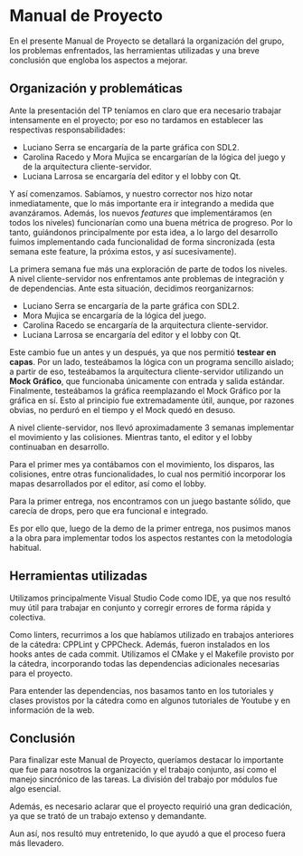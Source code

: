 # Manual de Proyecto

<!-- Este manual es una documentación corta para indicar en que trabajó cada integrante del equipo, como se organizaron por semana y cuanto difirió del plan inicial.

Indiquen que herramientas usaron (IDEs, linters) y que documentación usaron para aprender sobre las tecnologías.

Hay algo que crean que debería darse en Taller? Indiquenlos también.

Cuales fueron los puntos más problemáticos? Pudieron llegar con todo? Hay errores conocidos? Si volvieran hacer el proyecto, que cambiarían (a nivel código o a nivel organizacional). -->

En el presente Manual de Proyecto se detallará la organización del grupo, los problemas enfrentados, las herramientas utilizadas y una breve conclusión que engloba los aspectos a mejorar.

## Organización y problemáticas

Ante la presentación del TP teníamos en claro que era necesario trabajar intensamente en el proyecto; por eso no tardamos en establecer las respectivas responsabilidades:

- Luciano Serra se encargaría de la parte gráfica con SDL2.
- Carolina Racedo y Mora Mujica se encargarían de la lógica del juego y de la arquitectura cliente-servidor.
- Luciana Larrosa se encargaría del editor y el lobby con Qt.

Y así comenzamos. Sabíamos, y nuestro corrector nos hizo notar inmediatamente, que lo más importante era ir integrando a medida que avanzáramos. Además, los nuevos _features_ que implementáramos (en todos los niveles) funcionarían como una buena métrica de progreso. Por lo tanto, guiándonos principalmente por esta idea, a lo largo del desarrollo fuimos implementando cada funcionalidad de forma sincronizada (esta semana este feature, la próxima estos, y así sucesivamente).

La primera semana fue más una exploración de parte de todos los niveles. A nivel cliente-servidor nos enfrentamos ante problemas de integración y de dependencias. Ante esta situación, decidimos reorganizarnos:

- Luciano Serra se encargaría de la parte gráfica con SDL2.
- Mora Mujica se encargaría de la lógica del juego.
- Carolina Racedo se encargaría de la arquitectura cliente-servidor.
- Luciana Larrosa se encargaría del editor y el lobby con Qt.

Este cambio fue un antes y un después, ya que nos permitió **testear en capas**. Por un lado, testeábamos la lógica con un programa sencillo aislado; a partir de eso, testeábamos la arquitectura cliente-servidor utilizando un **Mock Gráfico**, que funcionaba únicamente con entrada y salida estándar. Finalmente, testeábamos la gráfica reemplazando el Mock Gráfico por la gráfica en sí. Esto al principio fue extremadamente útil, aunque, por razones obvias, no perduró en el tiempo y el Mock quedó en desuso.

A nivel cliente-servidor, nos llevó aproximadamente 3 semanas implementar el movimiento y las colisiones. Mientras tanto, el editor y el lobby continuaban en desarrollo.

Para el primer mes ya contábamos con el movimiento, los disparos, las colisiones, entre otras funcionalidades, lo cual nos permitió incorporar los mapas desarrollados por el editor, así como el lobby.

Para la primer entrega, nos encontramos con un juego bastante sólido, que carecía de drops, pero que era funcional e integrado.

Es por ello que, luego de la demo de la primer entrega, nos pusimos manos a la obra para implementar todos los aspectos restantes con la metodología habitual.

<!-- Acá iría lo que estuvimos haciendo hasta la entrega final -->

## Herramientas utilizadas

Utilizamos principalmente Visual Studio Code como IDE, ya que nos resultó muy útil para trabajar en conjunto y corregir errores de forma rápida y colectiva. 

Como linters, recurrimos a los que habíamos utilizado en trabajos anteriores de la cátedra: CPPLint y CPPCheck. Además, fueron instalados en los hooks antes de cada commit. Utilizamos el CMake y el Makefile provisto por la cátedra, incorporando todas las dependencias adicionales necesarias para el proyecto.

Para entender las dependencias, nos basamos tanto en los tutoriales y clases provistos por la cátedra como en algunos tutoriales de Youtube y en información de la web.

## Conclusión

Para finalizar este Manual de Proyecto, queríamos destacar lo importante que fue para nosotros la organización y el trabajo conjunto, así como el manejo sincrónico de las tareas. La división del trabajo por módulos fue algo esencial.

Además, es necesario aclarar que el proyecto requirió una gran dedicación, ya que se trató de un trabajo extenso y demandante.

Aun así, nos resultó muy entretenido, lo que ayudó a que el proceso fuera más llevadero.
